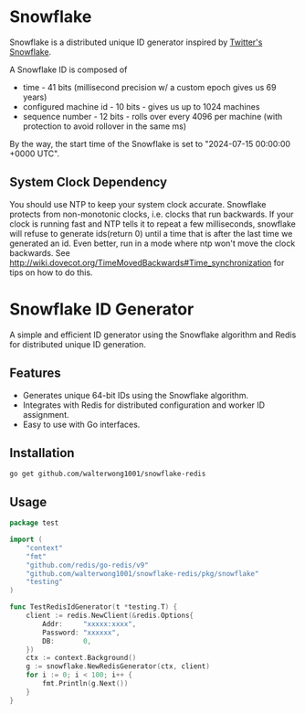 # Snowflake

Snowflake is a distributed unique ID generator inspired by [Twitter's Snowflake](https://blog.twitter.com/2010/announcing-snowflake).

A Snowflake ID is composed of

* time - 41 bits (millisecond precision w/ a custom epoch gives us 69 years)
* configured machine id - 10 bits - gives us up to 1024 machines
* sequence number - 12 bits - rolls over every 4096 per machine (with protection to avoid rollover in the same ms)

By the way, the start time of the Snowflake is set to "2024-07-15 00:00:00 +0000 UTC".

## System Clock Dependency

You should use NTP to keep your system clock accurate.  Snowflake protects from non-monotonic clocks, i.e. clocks that run backwards.  If your clock is running fast and NTP tells it to repeat a few milliseconds, snowflake will refuse to generate ids(return 0) until a time that is after the last time we generated an id. Even better, run in a mode where ntp won't move the clock backwards. See http://wiki.dovecot.org/TimeMovedBackwards#Time_synchronization for tips on how to do this.

# Snowflake ID Generator

A simple and efficient ID generator using the Snowflake algorithm and Redis for distributed unique ID generation.

## Features

- Generates unique 64-bit IDs using the Snowflake algorithm.
- Integrates with Redis for distributed configuration and worker ID assignment.
- Easy to use with Go interfaces.

## Installation

```
go get github.com/walterwong1001/snowflake-redis
```

## Usage
```go
package test

import (
	"context"
	"fmt"
	"github.com/redis/go-redis/v9"
	"github.com/walterwong1001/snowflake-redis/pkg/snowflake"
	"testing"
)

func TestRedisIdGenerator(t *testing.T) {
	client := redis.NewClient(&redis.Options{
		Addr:     "xxxxx:xxxx",
		Password: "xxxxxx",
		DB:       0,
	})
	ctx := context.Background()
	g := snowflake.NewRedisGenerator(ctx, client)
	for i := 0; i < 100; i++ {
		fmt.Println(g.Next())
	}
}


```



